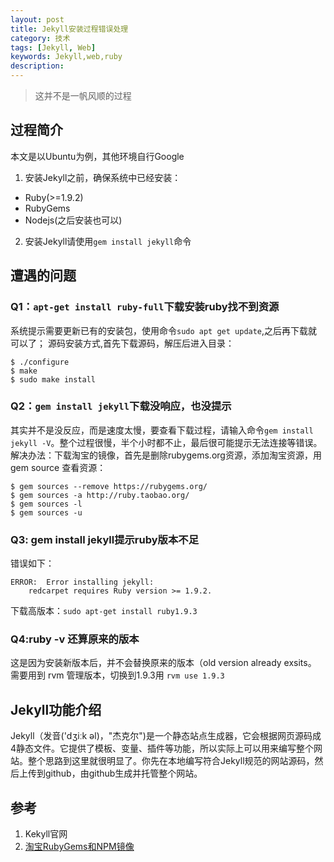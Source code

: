 ```yaml
---
layout: post
title: Jekyll安装过程错误处理
category: 技术
tags: [Jekyll, Web]
keywords: Jekyll,web,ruby
description: 
---
```


> 这并不是一帆风顺的过程

## 过程简介
本文是以Ubuntu为例，其他环境自行Google

1. 安装Jekyll之前，确保系统中已经安装：

- Ruby(>=1.9.2)
- RubyGems
- Nodejs(之后安装也可以)

2. 安装Jekyll请使用`gem install jekyll`命令

## 遭遇的问题

### Q1：`apt-get install ruby-full`下载安装ruby找不到资源
系统提示需要更新已有的安装包，使用命令`sudo apt get update`,之后再下载就可以了；
源码安装方式,首先下载源码，解压后进入目录：

	$ ./configure
	$ make
	$ sudo make install

### Q2：`gem install jekyll`下载没响应，也没提示
其实并不是没反应，而是速度太慢，要查看下载过程，请输入命令`gem install jekyll -V`。整个过程很慢，半个小时都不止，最后很可能提示无法连接等错误。
解决办法：下载淘宝的镜像，首先是删除rubygems.org资源，添加淘宝资源，用gem source 查看资源：

```
$ gem sources --remove https://rubygems.org/
$ gem sources -a http://ruby.taobao.org/
$ gem sources -l
$ gem sources -u
```

### Q3: gem install jekyll提示ruby版本不足
错误如下：

```
ERROR:  Error installing jekyll:
	redcarpet requires Ruby version >= 1.9.2.
```

下载高版本：`sudo apt-get install ruby1.9.3`

### Q4:ruby -v 还算原来的版本
这是因为安装新版本后，并不会替换原来的版本（old version already exsits。
需要用到 rvm 管理版本，切换到1.9.3用
`rvm use 1.9.3`

## Jekyll功能介绍

Jekyll（发音('dʒiːk əl)，"杰克尔")是一个静态站点生成器，它会根据网页源码成4静态文件。它提供了模板、变量、插件等功能，所以实际上可以用来编写整个网站。整个思路到这里就很明显了。你先在本地编写符合Jekyll规范的网站源码，然后上传到github，由github生成并托管整个网站。


## 参考
1. Kekyll官网
2. [淘宝RubyGems和NPM镜像](http://hcy2367.github.io/2015/01/14/taobao-mirror.html)
